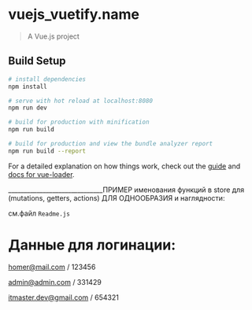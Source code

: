 # vuejs_vuetify.name

> A Vue.js project

## Build Setup

``` bash
# install dependencies
npm install

# serve with hot reload at localhost:8080
npm run dev

# build for production with minification
npm run build

# build for production and view the bundle analyzer report
npm run build --report
```

For a detailed explanation on how things work, check out the [guide](http://vuejs-templates.github.io/webpack/) and [docs for vue-loader](http://vuejs.github.io/vue-loader).

______________________________ПРИМЕР именования функций в store для (mutations, getters, actions) ДЛЯ ОДНООБРАЗИЯ и наглядности:

см.файл `Readme.js`

# Данные для логинации:

homer@mail.com / 123456

admin@admin.com / 331429

itmaster.dev@gmail.com / 654321
